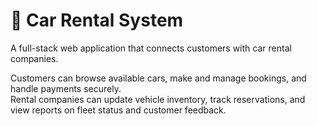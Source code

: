 # 🚗 Car Rental System

A full-stack web application that connects customers with car rental companies.

Customers can browse available cars, make and manage bookings, and handle payments securely.  
Rental companies can update vehicle inventory, track reservations, and view reports on fleet status and customer feedback.